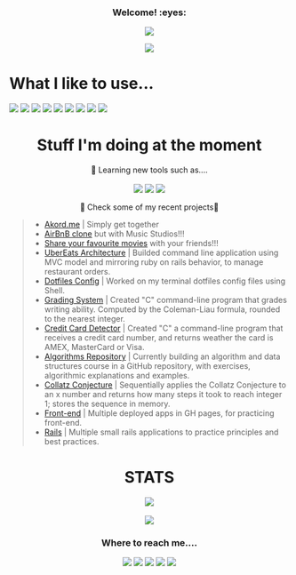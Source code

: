 <h3 align="center">Welcome! :eyes:</h3>
<p align="center"><img src="https://profile-counter.glitch.me/{daniel-enqz}/count.svg"></p>
<p align="center"><img src="http://ForTheBadge.com/images/badges/built-with-love.svg"></p>

# What I like to use...
<p>
<img src="https://img.shields.io/badge/Go-00ADD8?style=for-the-badge&logo=go&logoColor=white">
<img src="https://img.shields.io/badge/Python-14354C?style=for-the-badge&logo=python&logoColor=white">
<img src="https://img.shields.io/badge/C-00599C?style=for-the-badge&logo=c&logoColor=white">
<img src="https://img.shields.io/badge/Ruby-CC342D?style=for-the-badge&logo=ruby&logoColor=white">
<img src="https://img.shields.io/badge/Ruby_on_Rails-CC0000?style=for-the-badge&logo=ruby-on-rails&logoColor=white">
<img src="https://img.shields.io/badge/PostgreSQL-316192?style=for-the-badge&logo=postgresql&logoColor=white">
<img src="https://img.shields.io/badge/JavaScript-F7DF1E?style=for-the-badge&logo=javascript&logoColor=black">
<img src="https://img.shields.io/badge/HTML5-E34F26?style=for-the-badge&logo=html5&logoColor=white">
<img src="https://img.shields.io/badge/CSS3-1572B6?style=for-the-badge&logo=css3&logoColor=white">
</p>

<h1 align="center">Stuff I'm doing at the moment</h1>
<p align="center">
👀 Learning new tools such as....
<br><br>
<img src="https://img.shields.io/badge/go-%2300ADD8.svg?style=for-the-badge&logo=go&logoColor=white">
<img src="https://img.shields.io/badge/Data Structures-%23F5F5F5.svg?style=for-the-badge&logo=Ubisoft&logoColor=black">
<img src="https://img.shields.io/badge/Algorithms-%23F5F5F5.svg?style=for-the-badge&logo=Ubisoft&logoColor=black">
</p>
<p align="center">
🌱 Check some of my recent projects🌱

>- [Akord.me](https://github.com/daniel-enqz/akord) | Simply get together<br>
>- [AirBnB clone](https://github.com/daniel-enqz/studio) but with Music Studios!!!<br>
>- [Share your favourite movies](https://github.com/daniel-enqz/rails-watch-list) with your friends!!!<br>
>- [UberEats Architecture](https://github.com/daniel-enqz/daniel-enqz/tree/main/projects/FoodDelivery) | Builded command line application using MVC model and mirroring ruby on rails behavior, to manage restaurant orders.<br>
>- [Dotfiles Config](https://github.com/daniel-enqz/dotfiles) | Worked on my terminal dotfiles config files using Shell.<br>
>- [Grading System](https://github.com/daniel-enqz/daniel-enqz/blob/main/some_code_exercises/C/readability.c) | Created "C" command-line program that grades writing ability. Computed by the Coleman-Liau formula, rounded to the nearest integer.<br>
>- [Credit Card Detector](https://github.com/daniel-enqz/daniel-enqz/blob/main/some_code_exercises/C/credit.c) | Created "C" a command-line program that receives a credit card number, and returns weather the card is AMEX, MasterCard or Visa.<br>
>- [Algorithms Repository](https://github.com/daniel-enqz/daniel-enqz/tree/main/some_code_exercises) | Currently building an algorithm and data structures course in a GitHub repository, with exercises, algorithmic explanations and examples.<br>
>- [Collatz Conjecture](https://github.com/daniel-enqz/daniel-enqz/tree/main/projects/CollatzConjecture) | Sequentially applies the Collatz Conjecture to an x number and returns how many steps it took to reach integer 1; stores the sequence in memory.<br>  
>- [Front-end](https://github.com/stars/daniel-enqz/lists/web) | Multiple deployed apps in GH pages, for practicing front-end.<br> 
>- [Rails](https://github.com/stars/daniel-enqz/lists/rails) | Multiple small rails applications to practice principles and best practices.<br> 
</p>

<h1 align="center">STATS</h1>
<p align="center">
<a href="https://git.io/streak-stats"><img align="center" src="https://github-readme-streak-stats.herokuapp.com?user=daniel-enqz&theme=dark&hide_border=true&date_format=M%20j%5B%2C%20Y%5D"/></a>
<br><br>
<a href="https://github.com/daniel-enqz/github-readme-stats"><img align="center" src="https://github-readme-stats.vercel.app/api/top-langs/?username=daniel-enqz&langs_count=10&layout=compact&hide_border=true&title_color=0099ff&icon_color=0099ff" /></a>
</p>


<h3 align="center">Where to reach me....</h2>
<p align="center">
<a href="https://www.linkedin.com/in/daniel-enr%C3%ADquez-monjar%C3%A1s-10043721b/"><img src="https://img.shields.io/badge/LinkedIn-0077B5?style=for-the-badge&logo=linkedin&logoColor=white"></a>
<a href="mailto:dan17.em@gmail.com"><img src="https://img.shields.io/badge/Gmail-D14836?style=for-the-badge&logo=gmail&logoColor=white"></a>
<a href=""><img src="https://img.shields.io/badge/website-4285F4?style=for-the-badge&logo=google&logoColor=white"></a>
<a href="https://twitter.com/Daniel__enqz"><img src="https://img.shields.io/badge/daniel_enqz-%231DA1F2.svg?style=for-the-badge&logo=Twitter&logoColor=white"></a>
<a href="https://www.youtube.com/channel/UCvZjEjGU4CVIrQknOSMfpXQ"><img src="https://img.shields.io/badge/Daniel Enqz-FF0000?style=for-the-badge&logo=youtube&logoColor=white"></a>
</p>

